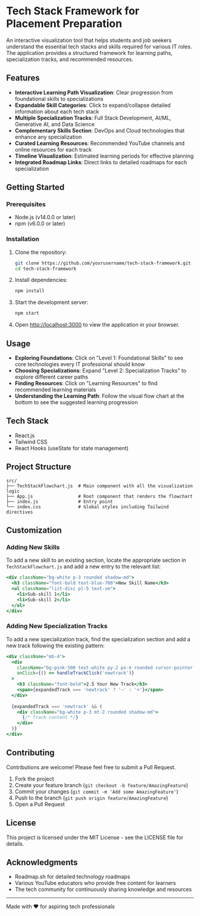 # Tech Stack Framework for Placement Preparation

An interactive visualization tool that helps students and job seekers understand the essential tech stacks and skills required for various IT roles. The application provides a structured framework for learning paths, specialization tracks, and recommended resources.


## Features

- **Interactive Learning Path Visualization**: Clear progression from foundational skills to specializations
- **Expandable Skill Categories**: Click to expand/collapse detailed information about each tech stack
- **Multiple Specialization Tracks**: Full Stack Development, AI/ML, Generative AI, and Data Science
- **Complementary Skills Section**: DevOps and Cloud technologies that enhance any specialization
- **Curated Learning Resources**: Recommended YouTube channels and online resources for each track
- **Timeline Visualization**: Estimated learning periods for effective planning
- **Integrated Roadmap Links**: Direct links to detailed roadmaps for each specialization

## Getting Started

### Prerequisites

- Node.js (v14.0.0 or later)
- npm (v6.0.0 or later)

### Installation

1. Clone the repository:
   ```bash
   git clone https://github.com/yourusername/tech-stack-framework.git
   cd tech-stack-framework
   ```

2. Install dependencies:
   ```bash
   npm install
   ```

3. Start the development server:
   ```bash
   npm start
   ```

4. Open [http://localhost:3000](http://localhost:3000) to view the application in your browser.

## Usage

- **Exploring Foundations**: Click on "Level 1: Foundational Skills" to see core technologies every IT professional should know
- **Choosing Specializations**: Expand "Level 2: Specialization Tracks" to explore different career paths
- **Finding Resources**: Click on "Learning Resources" to find recommended learning materials
- **Understanding the Learning Path**: Follow the visual flow chart at the bottom to see the suggested learning progression

## Tech Stack

- React.js
- Tailwind CSS
- React Hooks (useState for state management)

## Project Structure

```
src/
├── TechStackFlowchart.js  # Main component with all the visualization logic
├── App.js                 # Root component that renders the flowchart
├── index.js               # Entry point
└── index.css              # Global styles including Tailwind directives
```

## Customization

### Adding New Skills

To add a new skill to an existing section, locate the appropriate section in `TechStackFlowchart.js` and add a new entry to the relevant list:

```jsx
<div className="bg-white p-3 rounded shadow-md">
  <h3 className="font-bold text-blue-700">New Skill Name</h3>
  <ul className="list-disc pl-5 text-sm">
    <li>Sub-skill 1</li>
    <li>Sub-skill 2</li>
  </ul>
</div>
```

### Adding New Specialization Tracks

To add a new specialization track, find the specialization section and add a new track following the existing pattern:

```jsx
<div className="mb-4">
  <div 
    className="bg-pink-500 text-white py-2 px-4 rounded cursor-pointer hover:bg-pink-600 transition-colors flex justify-between items-center"
    onClick={() => handleTrackClick('newtrack')}
  >
    <h3 className="font-bold">2.5 Your New Track</h3>
    <span>{expandedTrack === 'newtrack' ? '−' : '+'}</span>
  </div>
  
  {expandedTrack === 'newtrack' && (
    <div className="bg-white p-3 mt-2 rounded shadow-md">
      {/* Track content */}
    </div>
  )}
</div>
```

## Contributing

Contributions are welcome! Please feel free to submit a Pull Request.

1. Fork the project
2. Create your feature branch (`git checkout -b feature/AmazingFeature`)
3. Commit your changes (`git commit -m 'Add some AmazingFeature'`)
4. Push to the branch (`git push origin feature/AmazingFeature`)
5. Open a Pull Request

## License

This project is licensed under the MIT License - see the LICENSE file for details.

## Acknowledgments

- Roadmap.sh for detailed technology roadmaps
- Various YouTube educators who provide free content for learners
- The tech community for continuously sharing knowledge and resources

---

Made with ❤️ for aspiring tech professionals